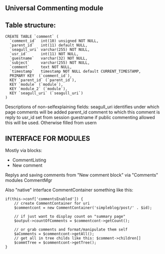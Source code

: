 <!-- Name: RFC/Modules/Comment -->
<!-- Version: 2 -->
<!-- Last-Modified: 2006/03/17 15:26:09 -->
<!-- Author: mstahv -->
## Universal Commenting module

## Table structure:
 


    CREATE TABLE `comment` (
      `comment_id` 	int(10) unsigned NOT NULL,
      `parent_id` 	int(11) default NULL,
      `seagull_uri` varchar(255) NOT NULL,
      `usr_id` 		int(11) NOT NULL,
      `guestname` 	varchar(32) NOT NULL,
      `subject` 	varchar(255) NOT NULL,
      `comment` 	text NOT NULL,
      `timestamp` 	timestamp NOT NULL default CURRENT_TIMESTAMP,
      PRIMARY KEY  (`comment_id`),
      KEY `parent_id` (`parent_id`),
      KEY `module` (`module`),
      KEY `module_2` (`module`),
      KEY `seagull_uri` (`seagull_uri`)
    )


Descriptions of non-selfexplaining fields:
seagull_uri identifies under which page comments will be added
parent_id comment to which this comment is reply to
usr_id set from session
guestname if public commenting allowed this will be used. Otherwise filled from usern

## INTERFACE FOR MODULES

Mostly via blocks:
 - CommentListing
 - New comment

Replys and saving comments from "New comment block" via "Comments" modules CommentMgr

Also "native" interface CommentContainer something like this:


    if(this->conf['commentsEnabled']) {
    	// create CommentContainer for uri
    	$commentcont = new CommentContainer('simpleblog/post/' . $id);
    
    	// if just want to display count on "summary page"
    	$output->countOfComments = $commentcont->getCount();
    	
    	// or grab comments and format/manipulate them self
    	$aComments = $commentcont->getAll();
    	// get all in tree childs like this: $comment->children[]
    	$commtTree = $commentcont->getTree();
    }
    

